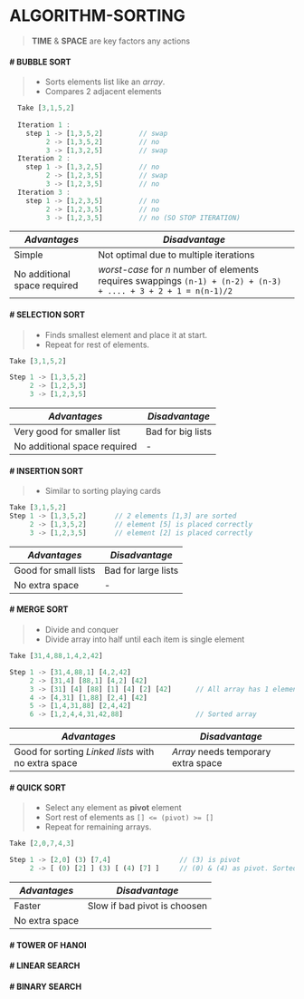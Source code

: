 # ALGORITHM-SORTING

> **TIME** & **SPACE** are key factors any actions

#### # BUBBLE SORT

> - Sorts elements list like an *array*.
> - Compares 2 adjacent elements

```js
  Take [3,1,5,2]
    
  Iteration 1 :
    step 1 -> [1,3,5,2]         // swap
         2 -> [1,3,5,2]         // no
         3 -> [1,3,2,5]         // swap
  Iteration 2 :
    step 1 -> [1,3,2,5]         // no
         2 -> [1,2,3,5]         // swap
         3 -> [1,2,3,5]         // no
  Iteration 3 : 
    step 1 -> [1,2,3,5]         // no
         2 -> [1,2,3,5]         // no
         3 -> [1,2,3,5]         // no (SO STOP ITERATION)
```

|*Advantages*|*Disadvantage*|
|-|-|
|Simple|Not optimal due to multiple iterations|
|No additional space required|*worst-case* for *n* number of elements requires swappings ` (n-1) + (n-2) + (n-3) + .... + 3 + 2 + 1 = n(n-1)/2 ` |

#### # SELECTION SORT

> - Finds smallest element and place it at start. 
> - Repeat for rest of elements.

```js
Take [3,1,5,2]

Step 1 -> [1,3,5,2]
     2 -> [1,2,5,3]
     3 -> [1,2,3,5]
```

|*Advantages*|*Disadvantage*|
|-|-|
|Very good for smaller list|Bad for big lists|
|No additional space required|-|

#### # INSERTION SORT

> - Similar to sorting playing cards

```js
Take [3,1,5,2]
Step 1 -> [1,3,5,2]       // 2 elements [1,3] are sorted
     2 -> [1,3,5,2]       // element [5] is placed correctly
     3 -> [1,2,3,5]       // element [2] is placed correctly
```

|*Advantages*|*Disadvantage*|
|-|-|
|Good for small lists| Bad for large lists|
|No extra space|-|

#### # MERGE SORT

> - Divide and conquer
> - Divide array into half until each item is single element

```js
Take [31,4,88,1,4,2,42]

Step 1 -> [31,4,88,1] [4,2,42]
     2 -> [31,4] [88,1] [4,2] [42]
     3 -> [31] [4] [88] [1] [4] [2] [42]      // All array has 1 element
     4 -> [4,31] [1,88] [2,4] [42]
     5 -> [1,4,31,88] [2,4,42]
     6 -> [1,2,4,4,31,42,88]                  // Sorted array
```

|*Advantages*|*Disadvantage*|
|-|-|
|Good for sorting *Linked lists* with no extra space| *Array* needs temporary extra space|

#### # QUICK SORT

> - Select any element as **pivot** element
> - Sort rest of elements as `[] <= (pivot) >= []`
> - Repeat for remaining arrays.

```js
Take [2,0,7,4,3]

Step 1 -> [2,0] (3) [7,4]                 // (3) is pivot
     2 -> [ (0) [2] ] (3) [ (4) [7] ]     // (0) & (4) as pivot. Sorted.
```

|*Advantages*|*Disadvantage*|
|-|-|
|Faster|Slow if bad pivot is choosen|
|No extra space||

#### # TOWER OF HANOI


#### # LINEAR SEARCH


#### # BINARY SEARCH














